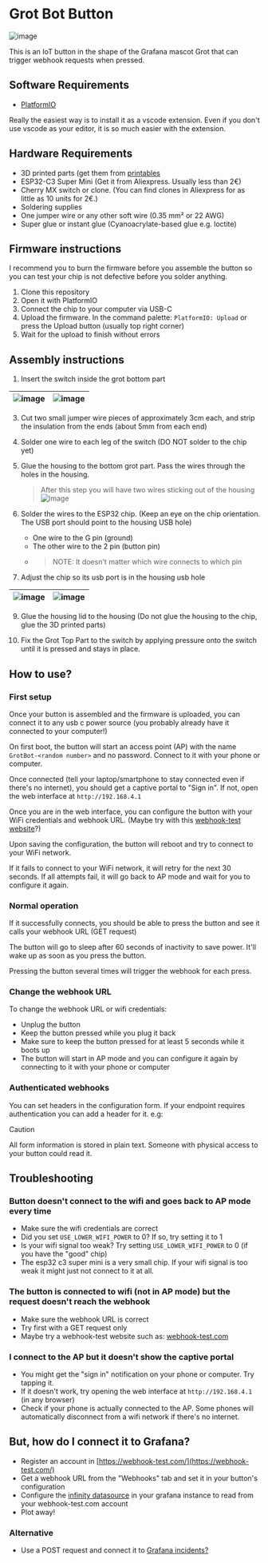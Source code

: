 # Grot Bot Button

![image](https://github.com/user-attachments/assets/6e0f7b63-a4a8-4458-9a7a-c8dd2a16f3c4)


This is an IoT button in the shape of the Grafana mascot Grot that can trigger webhook requests when pressed.

## Software Requirements

- [PlatformIO](https://platformio.org)

Really the easiest way is to install it as a vscode extension. Even if you don't use vscode as your editor, it is so much easier with the extension.

## Hardware Requirements

- 3D printed parts (get them from [printables](https://www.printables.com/model/1297820-grafana-grot-button-iot-button)
- ESP32-C3 Super Mini (Get it from Aliexpress. Usually less than 2€)
- Cherry MX switch or clone. (You can find clones in Aliexpress for as little as 10 units for 2€.)
- Soldering supplies
- One jumper wire or any other soft wire (0.35 mm² or 22 AWG)
- Super glue or instant glue (Cyanoacrylate-based glue e.g. loctite)

## Firmware instructions

I recommend you to burn the firmware before you assemble the button so you can test your chip is not defective before you solder anything.

1. Clone this repository
2. Open it with PlatformIO
3. Connect the chip to your computer via USB-C 
4. Upload the firmware. In the command palette: `PlatformIO: Upload` or press the Upload button (usually top right corner)
5. Wait for the upload to finish without errors

## Assembly instructions

1. Insert the switch inside the grot bottom part

| ![image](https://github.com/user-attachments/assets/94e51ea0-0715-4f64-a787-8cabbb2c815b) | ![image](https://github.com/user-attachments/assets/acaf4814-3f49-4a78-b822-a846c7f5cdb7) |
|---|---|
   
3. Cut two small jumper wire pieces of approximately 3cm each, and strip the insulation from the ends (about 5mm from each end)

4. Solder one wire to each leg of the switch (DO NOT solder to the chip yet)

5. Glue the housing to the bottom grot part. Pass the wires through the holes in the housing.

   > After this step you will have two wires sticking out of the housing
![image](https://github.com/user-attachments/assets/2c4e9f2f-3737-4b94-8e1a-2d6951d1e62e)


6. Solder the wires to the ESP32 chip. (Keep an eye on the chip orientation. The USB port should point to the housing USB hole)
    * One wire to the G pin (ground)
    * The other wire to the 2 pin (button pin)
    * > NOTE: It doesn't matter which wire connects to which pin

7. Adjust the chip so its usb port is in the housing usb hole


| ![image](https://github.com/user-attachments/assets/317985f8-51fe-4a14-a6e3-b7d150e5029b) | ![image](https://github.com/user-attachments/assets/e656e9c1-7d11-41b8-9404-16c3fff2eafc) |
|---|---|
   


9. Glue the housing lid to the housing (Do not glue the housing to the chip, glue the 3D printed parts)

10. Fix the Grot Top Part to the switch by applying pressure onto the switch until it is pressed and stays in place. 

## How to use?

### First setup 
Once your button is assembled and the firmware is uploaded, you can connect it to any usb c power source (you probably already have it connected to your computer!)

On first boot, the button will start an access point (AP) with the name `GrotBot-<random number>` and no password. Connect to it with your phone or computer.

Once connected (tell your laptop/smartphone to stay connected even if there's no internet), you should get a captive portal to "Sign in". If not, open the web interface at `http://192.168.4.1`

Once you are in the web interface, you can configure the button with your WiFi credentials and webhook URL. (Maybe try with this [webhook-test website](https://webhook-test.com/)?)

Upon saving the configuration, the button will reboot and try to connect to your WiFi network.

If it fails to connect to your WiFi network, it will retry for the next 30 seconds. If all attempts fail, it will go back to AP mode and wait for you to configure it again.


### Normal operation

If it successfully connects, you should be able to press the button and see it calls your webhook URL (GET request)

The button will go to sleep after 60 seconds of inactivity to save power. It'll wake up as soon as you press the button.

Pressing the button several times will trigger the webhook for each press.


### Change the webhook URL

To change the webhook URL or wifi credentials:

* Unplug the button
* Keep the button pressed while you plug it back
* Make sure to keep the button pressed for at least 5 seconds while it boots up
* The button will start in AP mode and you can configure it again by connecting to it with your phone or computer

### Authenticated webhooks

You can set headers in the configuration form. If your endpoint requires authentication you can add a header for it. e.g:


> [!CAUTION]
> All form information is stored in plain text. Someone with physical access to your button could read it.

## Troubleshooting

### Button doesn't connect to the wifi and goes back to AP mode every time

* Make sure the wifi credentials are correct
* Did you set `USE_LOWER_WIFI_POWER` to 0? If so, try setting it to 1
* Is your wifi signal too weak? Try setting `USE_LOWER_WIFI_POWER` to 0 (if you have the "good" chip)
* The esp32 c3 super mini is a very small chip. If your wifi signal is too weak it might just not connect to it at all.

### The button is connected to wifi (not in AP mode) but the request doesn't reach the webhook

* Make sure the webhook URL is correct
* Try first with a GET request only
* Maybe try a webhook-test website such as: [webhook-test.com](https://webhook-test.com/)

### I connect to the AP but it doesn't show the captive portal

* You might get the "sign in" notification on your phone or computer. Try tapping it.
* If it doesn't work, try opening the web interface at `http://192.168.4.1` (in any browser)
* Check if your phone is actually connected to the AP. Some phones will automatically disconnect from a wifi network if there's no internet.

## But, how do I connect it to Grafana?

* Register an account in [https://webhook-test.com/](https://webhook-test.com/)
* Get a webhook URL from the "Webhooks" tab and set it in your button's configuration
* Configure the [infinity datasource](https://grafana.com/grafana/plugins/yesoreyeram-infinity-datasource/) in your grafana instance to read from your webhook-test.com account
* Plot away!

### Alternative
 
* Use a POST request and connect it to [Grafana incidents?](https://grafana.com/docs/grafana-cloud/alerting-and-irm/irm/configure/integrations/webhooks/incoming-webhooks/incident-webhooks/)
